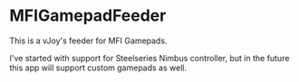 # MFIGamepadFeeder

This is a vJoy's feeder for MFI Gamepads. 

I've started with support for Steelseries Nimbus controller, but in the future this app will support custom gamepads as well.